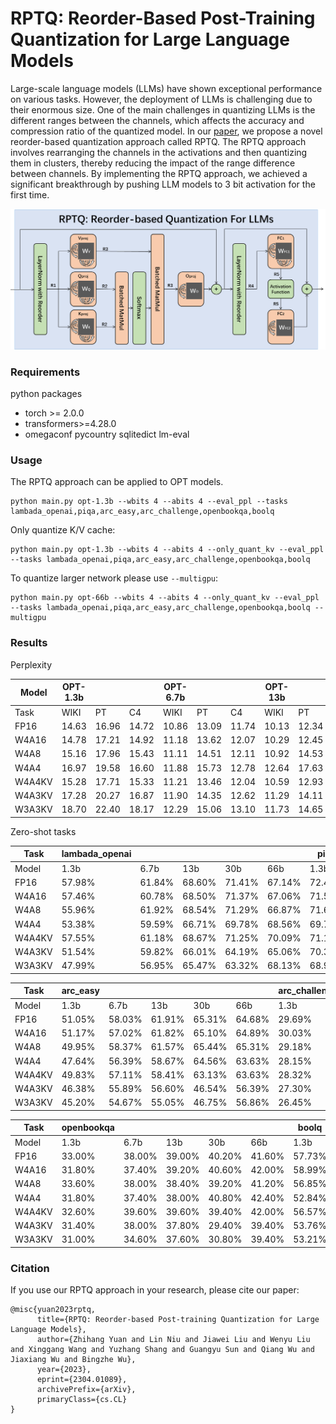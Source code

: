 # RPTQ: Reorder-Based Post-Training Quantization for Large Language Models
Large-scale language models (LLMs) have shown exceptional performance on various tasks. However, the deployment of LLMs is challenging due to their enormous size. One of the main challenges in quantizing LLMs is the different ranges between the channels, which affects the accuracy and compression ratio of the quantized model.
In our [paper](https://arxiv.org/abs/2304.01089), we propose a novel reorder-based quantization approach called RPTQ. The RPTQ approach involves rearranging the channels in the activations and then quantizing them in clusters, thereby reducing the impact of the range difference between channels. 
By implementing the RPTQ approach, we achieved a significant breakthrough by pushing LLM models to 3 bit activation for the first time.

![Overview](/ims/cover.png)

### Requirements
python packages
- torch >= 2.0.0
- transformers>=4.28.0
- omegaconf pycountry sqlitedict lm-eval


### Usage
The RPTQ approach can be applied to OPT models.
```
python main.py opt-1.3b --wbits 4 --abits 4 --eval_ppl --tasks lambada_openai,piqa,arc_easy,arc_challenge,openbookqa,boolq
```

Only quantize K/V cache:
```
python main.py opt-1.3b --wbits 4 --abits 4 --only_quant_kv --eval_ppl --tasks lambada_openai,piqa,arc_easy,arc_challenge,openbookqa,boolq
```

To quantize larger network please use `--multigpu`:
```
python main.py opt-66b --wbits 4 --abits 4 --only_quant_kv --eval_ppl --tasks lambada_openai,piqa,arc_easy,arc_challenge,openbookqa,boolq --multigpu
```

### Results

Perplexity

| Model  | OPT-1.3b |        |        | OPT-6.7b |        |        | OPT-13b |        |        | OPT-30b |        |        | OPT-66b |        |         |
|--------|----------|--------|--------|----------|--------|--------|---------|--------|--------|---------|--------|--------|---------|--------|---------|
| Task   | WIKI     | PT     | C4     | WIKI     | PT     | C4     | WIKI    | PT     | C4     | WIKI    | PT     | C4     | WIKI    | PT     | C4      |
| FP16   | 14.63    | 16.96  | 14.72  | 10.86    | 13.09  | 11.74  | 10.13   | 12.34  | 11.20  | 9.56    | 11.84  | 10.69  | 9.34    | 11.36  | 10.28   |
| W4A16  | 14.78    | 17.21  | 14.92  | 11.18    | 13.62  | 12.07  | 10.29   | 12.45  | 11.27  | 9.55    | 11.91  | 10.74  | 9.30    | 11.42  | 10.31   |
| W4A8   | 15.16    | 17.96  | 15.43  | 11.11    | 14.51  | 12.11  | 10.92   | 14.53  | 11.64  | 10.29   | 12.90  | 11.03  | 9.23    | 11.87  | 10.58   |
| W4A4   | 16.97    | 19.58  | 16.60  | 11.88    | 15.73  | 12.78  | 12.64   | 17.63  | 14.00  | 11.09   | 15.09  | 13.14  | 12.31   | 18.32  | 16.15   |
| W4A4KV | 15.28    | 17.71  | 15.33  | 11.21    | 13.46  | 12.04  | 10.59   | 12.93  | 11.54  | 9.98    | 12.27  | 11.03  | 9.75    | 11.72  | 10.62   |
| W4A3KV | 17.28    | 20.27  | 16.87  | 11.90    | 14.35  | 12.62  | 11.29   | 14.11  | 12.05  | 11.71   | 15.33  | 12.01  | 10.99   | 15.23  | 11.46   |
| W3A3KV | 18.70    | 22.40  | 18.17  | 12.29    | 15.06  | 13.10  | 11.73   | 14.65  | 12.42  | 12.03   | 15.51  | 12.30  | 11.59   | 15.79  | 11.81   |

Zero-shot tasks

| Task   | lambada_openai |        |        |        |        | piqa          |        |        |        |        |
| ------ | -------------- | ------ | ------ | ------ | ------ | ------------- | ------ | ------ | ------ | ------ |
| Model  | 1.3b           | 6.7b   | 13b    | 30b    | 66b    | 1.3b          | 6.7b   | 13b    | 30b    | 66b    |
| FP16   | 57.98%         | 61.84% | 68.60% | 71.41% | 67.14% | 72.47%        | 74.53% | 76.87% | 78.01% | 78.12% |
| W4A16  | 57.46%         | 60.78% | 68.50% | 71.37% | 67.06% | 71.59%        | 74.80% | 76.93% | 78.29% | 78.18% |
| W4A8   | 55.96%         | 61.92% | 68.54% | 71.29% | 66.87% | 71.65%        | 74.91% | 76.93% | 78.45% | 77.80% |
| W4A4   | 53.38%         | 59.59% | 66.71% | 69.78% | 68.56% | 69.74%        | 74.10% | 76.38% | 77.80% | 76.38% |
| W4A4KV | 57.55%         | 61.18% | 68.67% | 71.25% | 70.09% | 71.16%        | 74.53% | 76.16% | 78.23% | 76.87% |
| W4A3KV | 51.54%         | 59.82% | 66.01% | 64.19% | 65.06% | 70.34%        | 73.06% | 75.62% | 68.55% | 74.26% |
| W3A3KV | 47.99%         | 56.95% | 65.47% | 63.32% | 68.13% | 68.93%        | 72.68% | 73.83% | 67.46% | 75.13% |

| Task   | arc_easy       |        |        |        |        | arc_challenge |        |        |        |        |
| ------ | -------------- | ------ | ------ | ------ | ------ | ------------- | ------ | ------ | ------ | ------ |
| Model  | 1.3b           | 6.7b   | 13b    | 30b    | 66b    | 1.3b          | 6.7b   | 13b    | 30b    | 66b    |
| FP16   | 51.05%         | 58.03% | 61.91% | 65.31% | 64.68% | 29.69%        | 33.61% | 35.66% | 38.05% | 38.99% |
| W4A16  | 51.17%         | 57.02% | 61.82% | 65.10% | 64.89% | 30.03%        | 32.59% | 35.49% | 37.96% | 38.99% |
| W4A8   | 49.95%         | 58.37% | 61.57% | 65.44% | 65.31% | 29.18%        | 32.59% | 36.26% | 37.45% | 38.65% |
| W4A4   | 47.64%         | 56.39% | 58.67% | 64.56% | 63.63% | 28.15%        | 31.91% | 34.81% | 37.79% | 37.71% |
| W4A4KV | 49.83%         | 57.11% | 58.41% | 63.13% | 63.63% | 28.32%        | 32.08% | 35.40% | 37.45% | 37.71% |
| W4A3KV | 46.38%         | 55.89% | 56.60% | 46.54% | 56.39% | 27.30%        | 31.99% | 34.30% | 29.60% | 34.89% |
| W3A3KV | 45.20%         | 54.67% | 55.05% | 46.75% | 56.86% | 26.45%        | 29.77% | 33.61% | 29.35% | 33.87% |

| Task   | openbookqa     |        |        |        |        | boolq         |        |        |        |        |
| ------ | -------------- | ------ | ------ | ------ | ------ | ------------- | ------ | ------ | ------ | ------ |
| Model  | 1.3b           | 6.7b   | 13b    | 30b    | 66b    | 1.3b          | 6.7b   | 13b    | 30b    | 66b    |
| FP16   | 33.00%         | 38.00% | 39.00% | 40.20% | 41.60% | 57.73%        | 67.03% | 65.90% | 70.45% | 70.85% |
| W4A16  | 31.80%         | 37.40% | 39.20% | 40.60% | 42.00% | 58.99%        | 59.72% | 66.66% | 70.70% | 70.55% |
| W4A8   | 33.60%         | 38.00% | 38.40% | 39.20% | 41.20% | 56.85%        | 64.00% | 65.84% | 72.35% | 70.45% |
| W4A4   | 31.80%         | 37.40% | 38.00% | 40.80% | 42.40% | 52.84%        | 59.75% | 62.99% | 68.44% | 69.44% |
| W4A4KV | 32.60%         | 39.60% | 39.60% | 39.40% | 42.00% | 56.57%        | 63.76% | 65.13% | 67.73% | 69.63% |
| W4A3KV | 31.40%         | 38.00% | 37.80% | 29.40% | 39.40% | 53.76%        | 62.53% | 61.10% | 63.60% | 66.42% |
| W3A3KV | 31.00%         | 34.60% | 37.60% | 30.80% | 39.40% | 53.21%        | 65.71% | 62.20% | 63.70% | 63.08% |



### Citation
If you use our RPTQ approach in your research, please cite our paper:
```
@misc{yuan2023rptq,
      title={RPTQ: Reorder-based Post-training Quantization for Large Language Models}, 
      author={Zhihang Yuan and Lin Niu and Jiawei Liu and Wenyu Liu and Xinggang Wang and Yuzhang Shang and Guangyu Sun and Qiang Wu and Jiaxiang Wu and Bingzhe Wu},
      year={2023},
      eprint={2304.01089},
      archivePrefix={arXiv},
      primaryClass={cs.CL}
}
```
